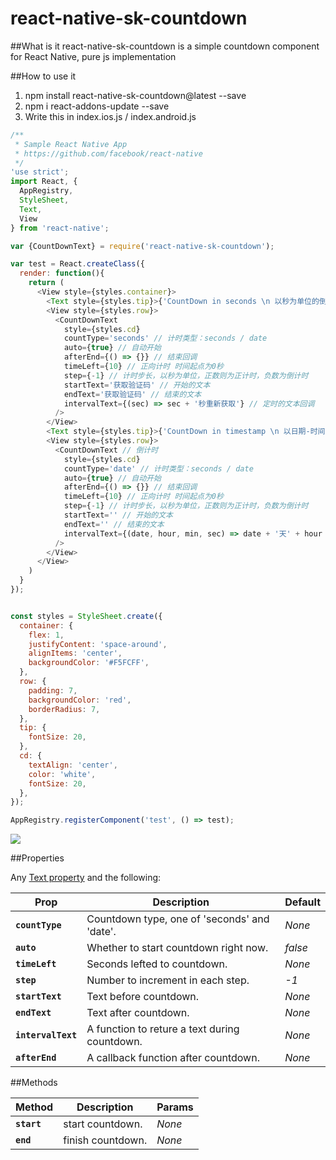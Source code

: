 # react-native-sk-countdown

##What is it
react-native-sk-countdown is a simple countdown component for React Native, pure js implementation

##How to use it

1. npm install react-native-sk-countdown@latest --save
2. npm i react-addons-update --save
3. Write this in index.ios.js / index.android.js



```javascript
/**
 * Sample React Native App
 * https://github.com/facebook/react-native
 */
'use strict';
import React, {
  AppRegistry,
  StyleSheet,
  Text,
  View
} from 'react-native';

var {CountDownText} = require('react-native-sk-countdown');

var test = React.createClass({
  render: function(){
    return (
      <View style={styles.container}>
        <Text style={styles.tip}>{'CountDown in seconds \n 以秒为单位的倒计时'}</Text>
        <View style={styles.row}>
          <CountDownText
            style={styles.cd}
            countType='seconds' // 计时类型：seconds / date
            auto={true} // 自动开始
            afterEnd={() => {}} // 结束回调
            timeLeft={10} // 正向计时 时间起点为0秒
            step={-1} // 计时步长，以秒为单位，正数则为正计时，负数为倒计时
            startText='获取验证码' // 开始的文本
            endText='获取验证码' // 结束的文本
            intervalText={(sec) => sec + '秒重新获取'} // 定时的文本回调
          />
        </View>
        <Text style={styles.tip}>{'CountDown in timestamp \n 以日期-时间为单位的倒计时'}</Text>
        <View style={styles.row}>
          <CountDownText // 倒计时
            style={styles.cd}
            countType='date' // 计时类型：seconds / date
            auto={true} // 自动开始
            afterEnd={() => {}} // 结束回调
            timeLeft={10} // 正向计时 时间起点为0秒
            step={-1} // 计时步长，以秒为单位，正数则为正计时，负数为倒计时
            startText='' // 开始的文本
            endText='' // 结束的文本
            intervalText={(date, hour, min, sec) => date + '天' + hour + '时' + min + '分' + sec} // 定时的文本回调
          />
        </View>
      </View>
    )
  }
});


const styles = StyleSheet.create({
  container: {
    flex: 1,
    justifyContent: 'space-around',
    alignItems: 'center',
    backgroundColor: '#F5FCFF',
  },
  row: {
    padding: 7,
    backgroundColor: 'red',
    borderRadius: 7,
  },
  tip: {
    fontSize: 20,
  },
  cd: {
    textAlign: 'center',
    color: 'white',
    fontSize: 20,
  },
});

AppRegistry.registerComponent('test', () => test);

```
![](https://raw.githubusercontent.com/shigebeyond/react-native-sk-countdown/master/demo.gif)

##Properties

Any [Text property](http://facebook.github.io/react-native/docs/text.html) and the following:

| Prop | Description | Default |
|---|---|---|
|**`countType`**|Countdown type, one of 'seconds' and 'date'. |*None*|
|**`auto`**|Whether to start countdown right now. |*false*|
|**`timeLeft`**|Seconds lefted to countdown. |*None*|
|**`step`**|Number to increment in each step. |*-1*|
|**`startText`**|Text before countdown. |*None*|
|**`endText`**|Text after countdown. |*None*|
|**`intervalText`**|A function to reture a text during countdown. |*None*|
|**`afterEnd`**|A callback function after countdown. |*None*|

##Methods

| Method | Description | Params |
|---|---|---|
|**`start`**|start countdown. |*None*|
|**`end`**|finish countdown. |*None*|

